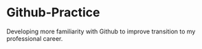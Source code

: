 # Github-Practice
Developing more familiarity with Github to improve transition to my professional career. 
